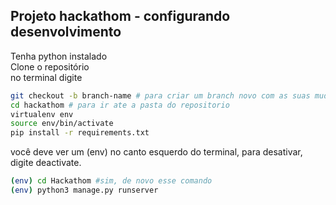 ## Projeto hackathom - configurando desenvolvimento

Tenha python instalado <br>
Clone o repositório <br>
no terminal digite <br>

```bash
git checkout -b branch-name # para criar um branch novo com as suas mudanças
cd hackathom # para ir ate a pasta do repositorio
virtualenv env
source env/bin/activate
pip install -r requirements.txt
```
você deve ver um (env) no canto esquerdo do terminal, para desativar, digite deactivate.

```bash
(env) cd Hackathom #sim, de novo esse comando
(env) python3 manage.py runserver
```


